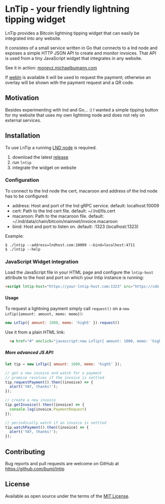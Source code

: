 # LnTip - your friendly lightning tipping widget

LnTip provides a Bitcoin lightning tipping widget that can easily be integrated into any website.  

It consistes of a small service written in Go that connects to a lnd node and exposes 
a simple HTTP JSON API to create and monitor invoices. That API is used from a tiny 
JavaScript widget that integrates in any website. 

See it in action: [moneyz.michaelbumann.com](http://moneyz.michaelbumann.com)

If [webln](https://github.com/wbobeirne/webln) is available it will be used to request the payment; 
otherwise an overlay will be shown with the payment request and a QR code.

## Motivation

Besides experimenting with lnd and Go... :) I wanted a simple tipping button for my website 
that uses my own lightning node and does not rely on external services.  

## Installation

To use LnTip a running [LND node](https://github.com/lightningnetwork/lnd/blob/master/docs/INSTALL.md) 
is required.  

1. download the latest [release](https://github.com/bumi/lntip/releases)
2. run `lntip` 
3. integrate the widget on website

### Configuration

To connect to the lnd node the cert, macaroon and address of the lnd node has to be configured:

* address: Host and port of the lnd gRPC service. default: localhost:10009
* cert: Path to the lnd cert file. default: ~/.lnd/tls.cert
* macaroon: Path to the macaroon file. default: ~/.lnd/data/chain/bitcoin/mainnet/invoice.macaroon
* bind: Host and port to listen on. default: :1323 (localhost:1323)

Example: 

    $ ./lntip --address=lndhost.com:10009 --bind=localhost:4711
    $ ./lntip --help

### JavaScript Widget integration

Load the JavaScript file in your HTML page and configure the `lntip-host` attribute 
to the host and port on which your lntip instance is running:

```html
<script lntip-host="https://your-lntip-host.com:1323" src="https://cdn.jsdelivr.net/gh/bumi/lntip/assets/lntip.js" id="lntip-script"></script>
```

#### Usage

To request a lightning payment simply call `request()` on a `new LnTip({amount: amount, memo: memo})`:

```js
new LnTip({ amount: 1000, memo: 'high5' }).request()
```

Use it from a plain HTML link:
```html
  <a href="#" onclick="javascript:new LnTip({ amount: 1000, memo: 'high5' }).request();return false;">Tip me</a>
```

##### More advanced JS API:

```js
let tip = new LnTip({ amount: 1000, memo: 'high5' });

// get a new invoice and watch for a payment
// promise resolves if the invoice is settled
tip.requestPayment().then((invoice) => {
  alert('YAY, thanks!');
});

// create a new invoice
tip.getInvoice().then((invoice) => {
  console.log(invoice.PaymentRequest)
});

// periodically watch if an invoice is settled
tip.watchPayment().then((invoice) => {
  alert('YAY, thanks!');
});

```


## Contributing

Bug reports and pull requests are welcome on GitHub at https://github.com/bumi/lntip

## License

Available as open source under the terms of the [MIT License](http://opensource.org/licenses/MIT).
